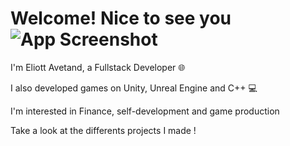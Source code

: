 # Welcome! Nice to see you ![App Screenshot](https://slackmojis.com/emojis/71096-cat1q/download)

I'm Eliott Avetand, a Fullstack Developer 🌐

I also developed games on Unity, Unreal Engine and C++ 💻

I'm interested in Finance, self-development and game production

Take a look at the differents projects I made !
